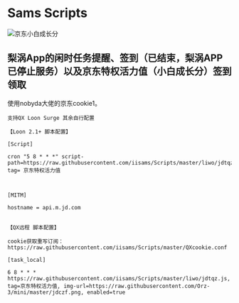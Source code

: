 # Sams Scripts 


![京东小白成长分](https://raw.githubusercontent.com/Orz-3/mini/master/jdczf.png)
## 梨涡App的闲时任务提醒、签到（已结束，梨涡APP已停止服务）以及京东特权活力值（小白成长分）签到领取

使用nobyda大佬的京东cookie1。

```properties
支持QX Loon Surge 其余自行配置

【Loon 2.1+ 脚本配置】

[Script]  

cron "5 8 * * *" script-path=https://raw.githubusercontent.com/iisams/Scripts/master/liwo/jdtqz.js, tag= 京东特权活力值



[MITM]  

hostname = api.m.jd.com


【QX远程 脚本配置】

cookie获取重写订阅：  https://raw.githubusercontent.com/iisams/Scripts/master/QXcookie.conf 

[task_local]

6 8 * * * https://raw.githubusercontent.com/iisams/Scripts/master/liwo/jdtqz.js, tag=京东特权活力值, img-url=https://raw.githubusercontent.com/Orz-3/mini/master/jdczf.png, enabled=true

```
